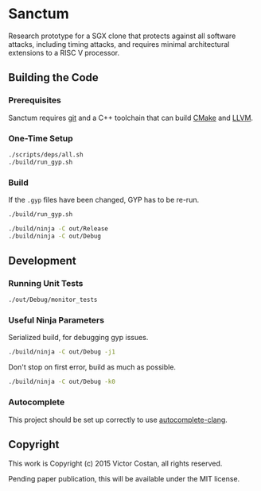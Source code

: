 # Sanctum

Research prototype for a SGX clone that protects against all software attacks,
including timing attacks, and requires minimal architectural extensions to a
RISC V processor.


## Building the Code

### Prerequisites

Sanctum requires [git](https://git-scm.com/) and a C++ toolchain that can build
[CMake](https://cmake.org/) and [LLVM](http://llvm.org/).

### One-Time Setup

```bash
./scripts/deps/all.sh
./build/run_gyp.sh
```

### Build

If the `.gyp` files have been changed, GYP has to be re-run.

```bash
./build/run_gyp.sh
```

```bash
./build/ninja -C out/Release
./build/ninja -C out/Debug
```


## Development

### Running Unit Tests

```bash
./out/Debug/monitor_tests
```

### Useful Ninja Parameters

Serialized build, for debugging gyp issues.

```bash
./build/ninja -C out/Debug -j1
```

Don't stop on first error, build as much as possible.

```bash
./build/ninja -C out/Debug -k0
```

### Autocomplete

This project should be set up correctly to use
[autocomplete-clang](https://atom.io/packages/autocomplete-clang).


## Copyright

This work is Copyright (c) 2015 Victor Costan, all rights reserved.

Pending paper publication, this will be available under the MIT license.
